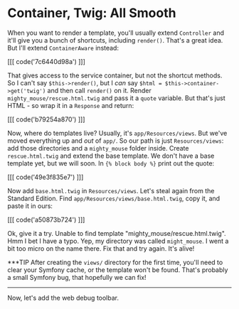 # Container, Twig: All Smooth

When you want to render a template, you'll usually extend `Controller` and it'll give
you a bunch of shortcuts, including `render()`. That's a great idea. But I'll extend
`ContainerAware` instead:

[[[ code('7c6440d98a') ]]]

That gives access to the service container, but not the shortcut methods. So I can't
say `$this->render()`, but I *can* say `$html = $this->container->get('twig')` and
then call `render()` on it. Render `mighty_mouse/rescue.html.twig` and pass it a
`quote` variable. But that's just HTML - so wrap it in a `Response` and return:

[[[ code('b79254a870') ]]]

Now, where do templates live? Usually, it's `app/Resources/views`. But we've moved
everything up and *out* of `app/`. So our path is just `Resources/views`: add
those directories and a `mighty_mouse` folder inside. Create `rescue.html.twig` and
extend the base template. We don't have a base template yet, but we will soon. In
`{% block body %}` print out the quote:

[[[ code('49e3f835e7') ]]]

Now add `base.html.twig` in `Resources/views`. Let's steal again from the
Standard Edition. Find `app/Resources/views/base.html.twig`, copy it, and paste it
in ours:

[[[ code('a50873b724') ]]]

Ok, give it a try. Unable to find template "mighty_mouse/rescue.html.twig". Hmm
I bet I have a typo. Yep, my directory was called `might_mouse`. I went a bit too micro
on the name there. Fix that and try again. It's alive!

***TIP
After creating the `views/` directory for the first time, you'll need to clear
your Symfony cache, or the template won't be found. That's probably a small Symfony
bug, that hopefully we can fix!
***

Now, let's add the web debug toolbar.
